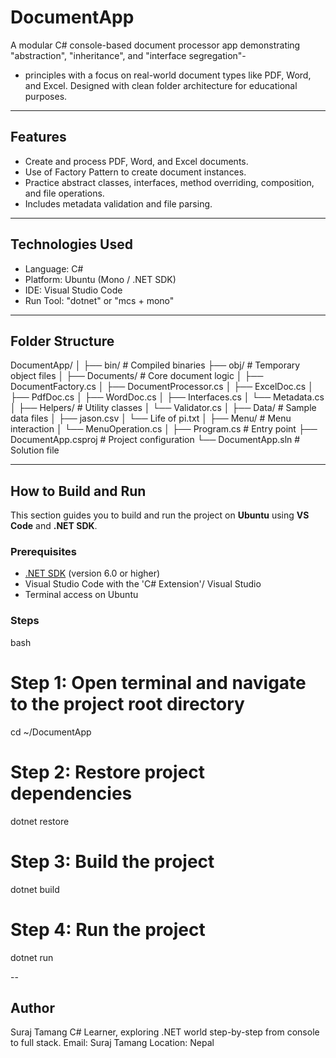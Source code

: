 # DocumentApp

A modular C# console-based document processor app demonstrating "abstraction", "inheritance", and "interface segregation"-  
- principles with a focus on real-world document types like PDF, Word, and Excel. Designed with clean folder architecture for educational purposes.

---

## Features

- Create and process PDF, Word, and Excel documents.
- Use of Factory Pattern to create document instances.
- Practice abstract classes, interfaces, method overriding, composition, and file operations.
- Includes metadata validation and file parsing.

---

## Technologies Used

- Language: C#
- Platform: Ubuntu (Mono / .NET SDK)
- IDE: Visual Studio Code
- Run Tool: "dotnet" or "mcs + mono"

---

## Folder Structure

DocumentApp/
│
├── bin/ # Compiled binaries
├── obj/ # Temporary object files
│
├── Documents/ # Core document logic
│ ├── DocumentFactory.cs
│ ├── DocumentProcessor.cs
│ ├── ExcelDoc.cs
│ ├── PdfDoc.cs
│ ├── WordDoc.cs
│ ├── Interfaces.cs
│ └── Metadata.cs
│
├── Helpers/ # Utility classes
│ └── Validator.cs
│
├── Data/ # Sample data files
│ ├── jason.csv
│ └── Life of pi.txt
│
├── Menu/ # Menu interaction
│ └── MenuOperation.cs
│
├── Program.cs # Entry point
├── DocumentApp.csproj # Project configuration
└── DocumentApp.sln # Solution file

---

## How to Build and Run

This section guides you to build and run the project on **Ubuntu** using **VS Code** and **.NET SDK**.

### Prerequisites

- [.NET SDK](https://dotnet.microsoft.com/download) (version 6.0 or higher)
- Visual Studio Code with the 'C# Extension'/ Visual Studio
- Terminal access on Ubuntu

### Steps

bash
# Step 1: Open terminal and navigate to the project root directory
cd ~/DocumentApp

# Step 2: Restore project dependencies
dotnet restore

# Step 3: Build the project
dotnet build

# Step 4: Run the project
dotnet run

--

## Author

Suraj Tamang
C# Learner, exploring .NET world step-by-step from console to full stack.
Email: Suraj Tamang
Location: Nepal




